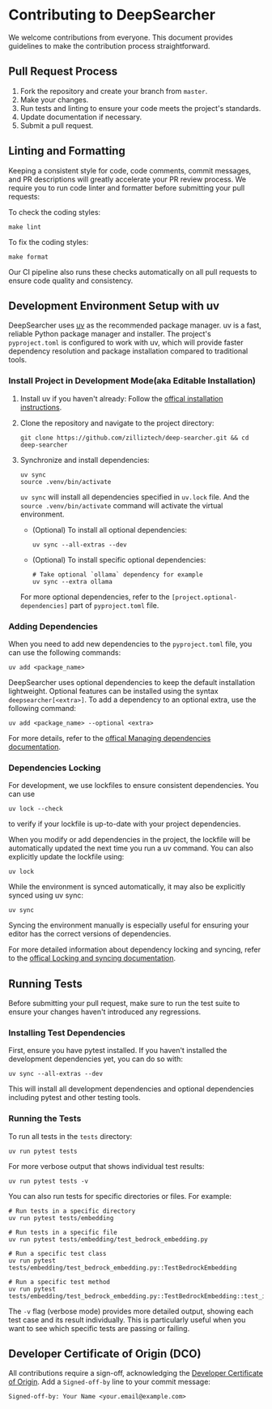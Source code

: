 # Contributing to DeepSearcher

We welcome contributions from everyone. This document provides guidelines to make the contribution process straightforward.


## Pull Request Process

1. Fork the repository and create your branch from `master`.
2. Make your changes.
3. Run tests and linting to ensure your code meets the project's standards.
4. Update documentation if necessary.
5. Submit a pull request.


## Linting and Formatting

Keeping a consistent style for code, code comments, commit messages, and PR descriptions will greatly accelerate your PR review process.
We require you to run code linter and formatter before submitting your pull requests:

To check the coding styles:

```shell
make lint
```

To fix the coding styles:

```shell
make format
```
Our CI pipeline also runs these checks automatically on all pull requests to ensure code quality and consistency.


## Development Environment Setup with uv

DeepSearcher uses [uv](https://github.com/astral-sh/uv) as the recommended package manager. uv is a fast, reliable Python package manager and installer. The project's `pyproject.toml` is configured to work with uv, which will provide faster dependency resolution and package installation compared to traditional tools.

### Install Project in Development Mode(aka Editable Installation)

1. Install uv if you haven't already:
   Follow the [offical installation instructions](https://docs.astral.sh/uv/getting-started/installation/).

2. Clone the repository and navigate to the project directory:
   ```shell
   git clone https://github.com/zilliztech/deep-searcher.git && cd deep-searcher
   ```
3. Synchronize and install dependencies:
   ```shell
   uv sync
   source .venv/bin/activate
   ```
   `uv sync` will install all dependencies specified in `uv.lock` file. And the `source .venv/bin/activate` command will activate the virtual environment.

   - (Optional) To install all optional dependencies:
      ```shell
      uv sync --all-extras --dev
      ```

   - (Optional) To install specific optional dependencies:
      ```shell
      # Take optional `ollama` dependency for example
      uv sync --extra ollama
      ```
   For more optional dependencies, refer to the `[project.optional-dependencies]` part of `pyproject.toml` file.



### Adding Dependencies

When you need to add new dependencies to the `pyproject.toml` file, you can use the following commands:

```shell
uv add <package_name>
```
DeepSearcher uses optional dependencies to keep the default installation lightweight. Optional features can be installed using the syntax `deepsearcher[<extra>]`. To add a dependency to an optional extra, use the following command:

```shell
uv add <package_name> --optional <extra>
```
For more details, refer to the [offical Managing dependencies documentation](https://docs.astral.sh/uv/concepts/projects/dependencies/).

### Dependencies Locking

For development, we use lockfiles to ensure consistent dependencies. You can use 
```shell
uv lock --check
```
to verify if your lockfile is up-to-date with your project dependencies.

When you modify or add dependencies in the project, the lockfile will be automatically updated the next time you run a uv command. You can also explicitly update the lockfile using:
```shell
uv lock
```

While the environment is synced automatically, it may also be explicitly synced using uv sync:
```shell
uv sync
```
Syncing the environment manually is especially useful for ensuring your editor has the correct versions of dependencies.


For more detailed information about dependency locking and syncing, refer to the [offical Locking and syncing documentation](https://docs.astral.sh/uv/concepts/projects/sync/).


## Running Tests

Before submitting your pull request, make sure to run the test suite to ensure your changes haven't introduced any regressions.

### Installing Test Dependencies

First, ensure you have pytest installed. If you haven't installed the development dependencies yet, you can do so with:

```shell
uv sync --all-extras --dev
```

This will install all development dependencies and optional dependencies including pytest and other testing tools.

### Running the Tests

To run all tests in the `tests` directory:

```shell
uv run pytest tests
```

For more verbose output that shows individual test results:

```shell
uv run pytest tests -v
```

You can also run tests for specific directories or files. For example:

```shell
# Run tests in a specific directory
uv run pytest tests/embedding

# Run tests in a specific file
uv run pytest tests/embedding/test_bedrock_embedding.py

# Run a specific test class
uv run pytest tests/embedding/test_bedrock_embedding.py::TestBedrockEmbedding

# Run a specific test method
uv run pytest tests/embedding/test_bedrock_embedding.py::TestBedrockEmbedding::test_init_default
```

The `-v` flag (verbose mode) provides more detailed output, showing each test case and its result individually. This is particularly useful when you want to see which specific tests are passing or failing.


## Developer Certificate of Origin (DCO)

All contributions require a sign-off, acknowledging the [Developer Certificate of Origin](https://developercertificate.org/). 
Add a `Signed-off-by` line to your commit message:

```text
Signed-off-by: Your Name <your.email@example.com>
``` 